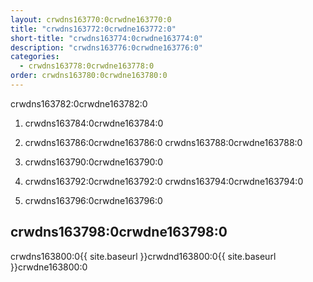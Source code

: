 ```yaml
---
layout: crwdns163770:0crwdne163770:0
title: "crwdns163772:0crwdne163772:0"
short-title: "crwdns163774:0crwdne163774:0"
description: "crwdns163776:0crwdne163776:0"
categories:
  - crwdns163778:0crwdne163778:0
order: crwdns163780:0crwdne163780:0
---
```


crwdns163782:0crwdne163782:0

1. crwdns163784:0crwdne163784:0

2. crwdns163786:0crwdne163786:0 crwdns163788:0crwdne163788:0

3. crwdns163790:0crwdne163790:0

4. crwdns163792:0crwdne163792:0 crwdns163794:0crwdne163794:0

5. crwdns163796:0crwdne163796:0

## crwdns163798:0crwdne163798:0

crwdns163800:0{{ site.baseurl }}crwdnd163800:0{{ site.baseurl }}crwdne163800:0